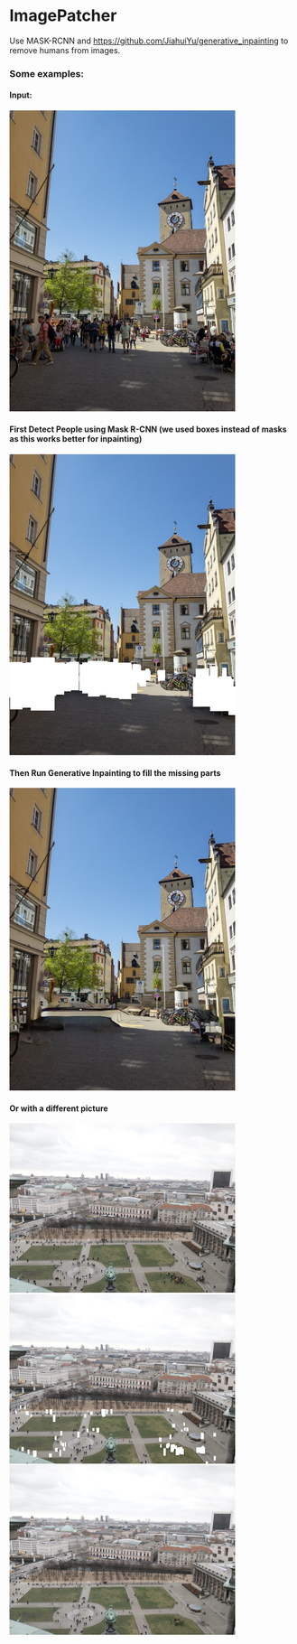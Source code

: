 # ImagePatcher

Use MASK-RCNN and https://github.com/JiahuiYu/generative_inpainting to remove humans from images.

### Some examples:

#### Input:
<img src="samples/small_regensburg.jpg" width ="400">

#### First Detect People using Mask R-CNN (we used boxes instead of masks as this works better for inpainting)
<img src="samples/input_small_regensburg.png" width ="400">

#### Then Run Generative Inpainting to fill the missing parts
<img src="samples/output_small_regensburg.png" width ="400">


#### Or with a different picture
<img src="samples/small_topview.jpg" width ="400">
<img src="samples/input_small_topview.png" width ="400">
<img src="samples/output_small_topview.png" width ="400">

